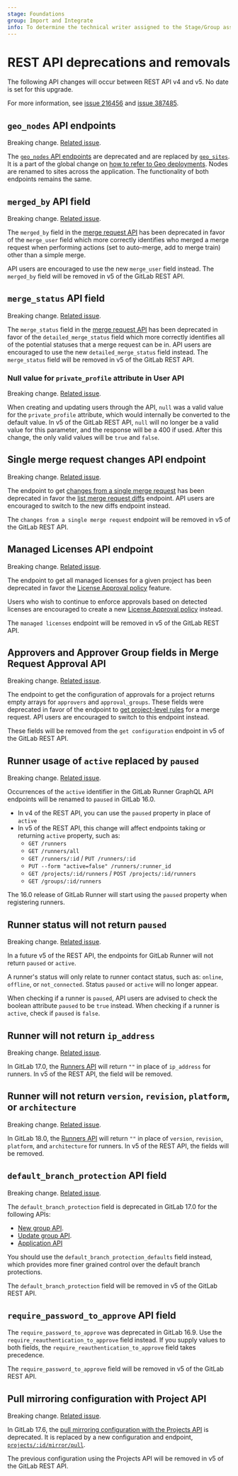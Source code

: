 ```yaml
---
stage: Foundations
group: Import and Integrate
info: To determine the technical writer assigned to the Stage/Group associated with this page, see https://handbook.gitlab.com/handbook/product/ux/technical-writing/#assignments
---
```


# REST API deprecations and removals

The following API changes will occur between REST API v4 and v5.
No date is set for this upgrade.

For more information, see [issue 216456](https://gitlab.com/gitlab-org/gitlab/-/issues/216456)
and [issue 387485](https://gitlab.com/gitlab-org/gitlab/-/issues/387485).

## `geo_nodes` API endpoints

Breaking change. [Related issue](https://gitlab.com/gitlab-org/gitlab/-/issues/369140).

The [`geo_nodes` API endpoints](../geo_nodes.md) are deprecated and are replaced by [`geo_sites`](../geo_sites.md).
It is a part of the global change on [how to refer to Geo deployments](../../administration/geo/glossary.md).
Nodes are renamed to sites across the application. The functionality of both endpoints remains the same.

## `merged_by` API field

Breaking change. [Related issue](https://gitlab.com/gitlab-org/gitlab/-/issues/350534).

The `merged_by` field in the [merge request API](../merge_requests.md#list-merge-requests)
has been deprecated in favor of the `merge_user` field which more correctly identifies who merged a merge request when
performing actions (set to auto-merge, add to merge train) other than a simple merge.

API users are encouraged to use the new `merge_user` field instead. The `merged_by` field will be removed in v5 of the GitLab REST API.

## `merge_status` API field

Breaking change. [Related issue](https://gitlab.com/gitlab-org/gitlab/-/issues/382032).

The `merge_status` field in the [merge request API](../merge_requests.md#merge-status)
has been deprecated in favor of the `detailed_merge_status` field which more correctly identifies
all of the potential statuses that a merge request can be in. API users are encouraged to use the
new `detailed_merge_status` field instead. The `merge_status` field will be removed in v5 of the GitLab REST API.

### Null value for `private_profile` attribute in User API

Breaking change. [Related issue](https://gitlab.com/gitlab-org/gitlab/-/issues/387005).

When creating and updating users through the API, `null` was a valid value for the `private_profile` attribute, which would internally be converted to the default value. In v5 of the GitLab REST API, `null` will no longer be a valid value for this parameter, and the response will be a 400 if used. After this change, the only valid values will be `true` and `false`.

## Single merge request changes API endpoint

Breaking change. [Related issue](https://gitlab.com/gitlab-org/gitlab/-/issues/322117).

The endpoint to get
[changes from a single merge request](../merge_requests.md#get-single-merge-request-changes)
has been deprecated in favor the
[list merge request diffs](../merge_requests.md#list-merge-request-diffs) endpoint.
API users are encouraged to switch to the new diffs endpoint instead.

The `changes from a single merge request` endpoint will be removed in v5 of the GitLab REST API.

## Managed Licenses API endpoint

Breaking change. [Related issue](https://gitlab.com/gitlab-org/gitlab/-/issues/397067).

The endpoint to get all managed licenses for a given project has been deprecated in favor the
[License Approval policy](../../user/compliance/license_approval_policies.md) feature.

Users who wish to continue to enforce approvals based on detected licenses are encouraged to create a new [License Approval policy](../../user/compliance/license_approval_policies.md) instead.

The `managed licenses` endpoint will be removed in v5 of the GitLab REST API.

## Approvers and Approver Group fields in Merge Request Approval API

Breaking change. [Related issue](https://gitlab.com/gitlab-org/gitlab/-/issues/353097).

The endpoint to get the configuration of approvals for a project returns
empty arrays for `approvers` and `approval_groups`.
These fields were deprecated in favor of the endpoint to
[get project-level rules](../merge_request_approvals.md#get-project-level-rules)
for a merge request. API users are encouraged to switch to this endpoint instead.

These fields will be removed from the `get configuration` endpoint in v5 of the GitLab REST API.

## Runner usage of `active` replaced by `paused`

Breaking change. [Related issue](https://gitlab.com/gitlab-org/gitlab/-/issues/351109).

Occurrences of the `active` identifier in the GitLab Runner GraphQL API endpoints will be
renamed to `paused` in GitLab 16.0.

- In v4 of the REST API, you can use the `paused` property in place of `active`
- In v5 of the REST API, this change will affect endpoints taking or returning `active` property, such as:
  - `GET /runners`
  - `GET /runners/all`
  - `GET /runners/:id` / `PUT /runners/:id`
  - `PUT --form "active=false" /runners/:runner_id`
  - `GET /projects/:id/runners` / `POST /projects/:id/runners`
  - `GET /groups/:id/runners`

The 16.0 release of GitLab Runner will start using the `paused` property when registering runners.

## Runner status will not return `paused`

Breaking change. [Related issue](https://gitlab.com/gitlab-org/gitlab/-/issues/344648).

In a future v5 of the REST API, the endpoints for GitLab Runner will not return `paused` or `active`.

A runner's status will only relate to runner contact status, such as:
`online`, `offline`, or `not_connected`. Status `paused` or `active` will no longer appear.

When checking if a runner is `paused`, API users are advised to check the boolean attribute
`paused` to be `true` instead. When checking if a runner is `active`, check if `paused` is `false`.

## Runner will not return `ip_address`

Breaking change. [Related issue](https://gitlab.com/gitlab-org/gitlab/-/issues/415159).

In GitLab 17.0, the [Runners API](../runners.md) will return `""` in place of `ip_address` for runners.
In v5 of the REST API, the field will be removed.

## Runner will not return `version`, `revision`, `platform`, or `architecture`

Breaking change. [Related issue](https://gitlab.com/gitlab-org/gitlab/-/issues/457128).

In GitLab 18.0, the [Runners API](../runners.md) will return `""` in place of `version`, `revision`, `platform`,
and `architecture` for runners.
In v5 of the REST API, the fields will be removed.

## `default_branch_protection` API field

Breaking change. [Related issue](https://gitlab.com/gitlab-org/gitlab/-/issues/408315).

The `default_branch_protection` field is deprecated in GitLab 17.0 for the following APIs:

- [New group API](../groups.md#create-a-group).
- [Update group API](../groups.md#update-group-attributes).
- [Application API](../settings.md#change-application-settings)

You should use the `default_branch_protection_defaults` field instead, which provides more finer grained control
over the default branch protections.

The `default_branch_protection` field will be removed in v5 of the GitLab REST API.

## `require_password_to_approve` API field

The `require_password_to_approve` was deprecated in GitLab 16.9. Use the `require_reauthentication_to_approve` field
instead. If you supply values to both fields, the `require_reauthentication_to_approve` field takes precedence.

The `require_password_to_approve` field will be removed in v5 of the GitLab REST API.

## Pull mirroring configuration with Project API

Breaking change. [Related issue](https://gitlab.com/gitlab-org/gitlab/-/issues/494294).

In GitLab 17.6, the [pull mirroring configuration with the Projects API](../project_pull_mirroring.md#configure-pull-mirroring-for-a-project-deprecated) is deprecated.
It is replaced by a new configuration and endpoint, [`projects/:id/mirror/pull`](../project_pull_mirroring.md#configure-pull-mirroring-for-a-project).

The previous configuration using the Projects API will be removed in v5 of the GitLab REST API.
